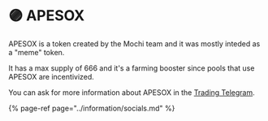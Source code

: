 # 🟣 APESOX

APESOX is a token created by the Mochi team and it was mostly inteded as a "meme" token.

It has a max supply of 666 and it's a farming booster since pools that use APESOX are incentivized.

You can ask for more information about APESOX in the [Trading Telegram](https://t.me/mochiprice).

{% page-ref page="../information/socials.md" %}



